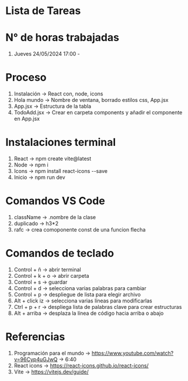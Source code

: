 # Lista de Tareas 

# N° de horas trabajadas
1) Jueves    24/05/2024  17:00 - 

# Proceso
1) Instalación  ->  React con, node, icons
2) Hola mundo   ->  Nombre de ventana, borrado estilos css, App.jsx
3) App.jsx      ->  Estructura de la tabla
4) TodoAdd.jsx  ->  Crear en carpeta components y añadir el componente en App.jsx


# Instalaciones terminal
1) React     ->  npm create vite@latest
2) Node      ->  npm i
3) Icons     ->  npm install react-icons --save
4) Inicio    ->  npm run dev

# Comandos VS Code
1) className     ->  .nombre de la clase
2) duplicado     ->  h3*2
3) rafc          ->  crea comoponente const de una funcion flecha 

# Comandos de teclado 
1) Control + ñ      ->  abrir terminal
2) Control + k + o  ->  abrir carpeta
3) Control + s      ->  guardar
4) Control + d      ->  selecciona varias palabras para cambiar
5) Control + p      ->  despliegue de lista para elegir archivo
6) Alt + click iz   ->  selecciona varias líneas para modificarlas 
7) Ctrl + p + r     ->  despliega lista de palabras clave para crear estructuras
8) Alt + arriba     ->  desplaza la línea de código hacia arriba o abajo

# Referencias
1) Programación para el mundo    ->  https://www.youtube.com/watch?v=96Cyp4uGJwQ ->  6:40
2) React icons                   ->  https://react-icons.github.io/react-icons/
3) Vite                          ->  https://vitejs.dev/guide/
